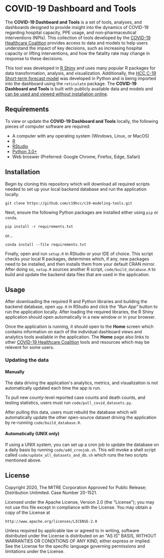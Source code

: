 # COVID-19 Dashboard and Tools

The **COVID-19 Dashboard and Tools** is a set of tools, analyses, and dashboards designed to provide insight into the dynamics of COVID-19 regarding hospital capacity, PPE usage, and non-pharmaceutical interventions (NPIs). This collection of tools developed by the [COVID-19 Healthcare Coalition](https://www.c19hcc.org) provides access to data and models to help users understand the impact of key decisions, such as increasing hospital capacity or lifting interventions, and how the fatality rate may change in response to these decisions. 

This tool was developed in [R Shiny](https://shiny.rstudio.com/) and uses many popular R packages for data transformation, analysis, and visualization. Additionally, the [HCC C-19 Short-term forecast model](https://dashboards.c19hcc.org/ppe/) was developed in Python and is being imported into the dashboard using the `reticulate` package. The **COVID-19 Dashboard and Tools** is built with publicly available data and models and [can be used and viewed without installation online](https://dashboards.c19hcc.org/).

## Requirements

To view or update the **COVID-19 Dashboard and Tools** locally, the following pieces of computer software are required:

- A computer with any operating system (Windows, Linux, or MacOS)
- [R](https://www.r-project.org/)
- [RStudio](https://rstudio.com/)   
- [Python 3.0+](https://docs.conda.io/en/latest/miniconda.html)
- Web broswer (Preferred: Google Chrome, Firefox, Edge, Safari)

## Installation

Begin by cloning this repository which will download all required scripts needed to set up your local backend database and run the application locally.

```
git clone https://github.com/c19hcc/c19-modeling-tools.git
```

Next, ensure the following Python packages are installed either using `pip` or `conda`.

```
pip install -r requirements.txt
```

or...

```
conda install --file requirements.txt
```

Finally, open and run `setup.R` in RStudio or your IDE of choice. This script checks your local R packages, determines which, if any, new packages need to be installed, and then installs them from your default CRAN mirror. After doing so, `setup.R` sources another R script, `code/build_database.R` to build and update the backend data files that are used in the application. 

## Usage

After downloading the required R and Python libraries and building the backend database, open `app.R` in RStudio and click the _"Run App"_ button to run the application locally. After loading the required libraries, the R Shiny application should open automatically in a new window or in your browser.

Once the application is running, it should open to the **Home** screen which contains information on each of the individual dashboard views and analytics tools available in the application. The **Home** page also links to other [COVID-19 Healthcare Coalition](https://www.c19hcc.org) tools and resources which may be relevent for some users. 

### Updating the data

#### Manually
The data driving the application's analytics, metrics, and visualization is not automatically updated each time the app is run. 

To pull new county-level reported case counts and death counts, and testing statistics, users must run `code/pull_covid_datasets.py`.

After pulling this data, users must rebuild the database which will automatically update the other open-source dataset driving the application by re-running `code/build_database.R`. 

#### Automatically (UNIX only)
If using a UNIX system, you can set up a cron job to update the database on a daily basis by running `code/add_cronjob.sh`. This will invoke a shell script called `code/update_all_datasets_and_db.sh` which runs the two scripts mentioned above.

## License

Copyright 2020, The MITRE Corporation
Approved for Public Release; Distribution Unlimited. Case Number 20-1521.

Licensed under the Apache License, Version 2.0 (the "License");
you may not use this file except in compliance with the License.
You may obtain a copy of the License at

    http://www.apache.org/licenses/LICENSE-2.0

Unless required by applicable law or agreed to in writing, software
distributed under the License is distributed on an "AS IS" BASIS,
WITHOUT WARRANTIES OR CONDITIONS OF ANY KIND, either express or implied.
See the License for the specific language governing permissions and
limitations under the License.
